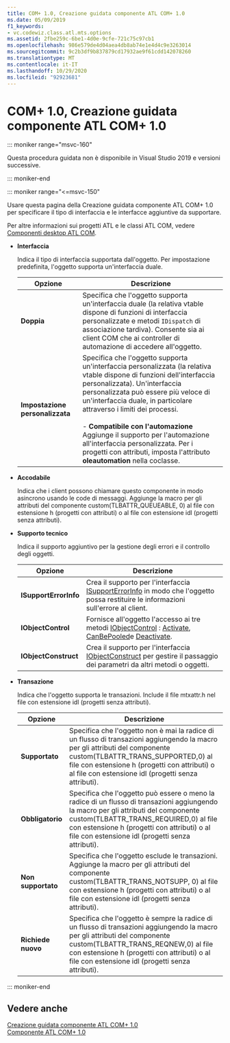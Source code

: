 ```yaml
---
title: COM+ 1.0, Creazione guidata componente ATL COM+ 1.0
ms.date: 05/09/2019
f1_keywords:
- vc.codewiz.class.atl.mts.options
ms.assetid: 2fbe259c-6be1-4d0e-9cfe-721c75c97cb1
ms.openlocfilehash: 986e579de4d04aea4db8ab74e1e4d4c9e3263014
ms.sourcegitcommit: 9c2b3df9b837879cd17932ae9f61cdd142078260
ms.translationtype: MT
ms.contentlocale: it-IT
ms.lasthandoff: 10/29/2020
ms.locfileid: "92923681"
---
```

# <a name="com-10-atl-com-10-component-wizard"></a>COM+ 1.0, Creazione guidata componente ATL COM+ 1.0

::: moniker range="msvc-160"

Questa procedura guidata non è disponibile in Visual Studio 2019 e versioni successive.

::: moniker-end

::: moniker range="<=msvc-150"

Usare questa pagina della Creazione guidata componente ATL COM+ 1.0 per specificare il tipo di interfaccia e le interfacce aggiuntive da supportare.

Per altre informazioni sui progetti ATL e le classi ATL COM, vedere [Componenti desktop ATL COM](../../atl/atl-com-desktop-components.md).

- **Interfaccia**

   Indica il tipo di interfaccia supportata dall'oggetto. Per impostazione predefinita, l'oggetto supporta un'interfaccia duale.

   |Opzione|Descrizione|
   |------------|-----------------|
   |**Doppia**|Specifica che l'oggetto supporta un'interfaccia duale (la relativa vtable dispone di funzioni di interfaccia personalizzate e metodi `IDispatch` di associazione tardiva). Consente sia ai client COM che ai controller di automazione di accedere all'oggetto.|
   |**Impostazione personalizzata**|Specifica che l'oggetto supporta un'interfaccia personalizzata (la relativa vtable dispone di funzioni dell'interfaccia personalizzata). Un'interfaccia personalizzata può essere più veloce di un'interfaccia duale, in particolare attraverso i limiti dei processi.<br /><br /> - **Compatibile con l'automazione** Aggiunge il supporto per l'automazione all'interfaccia personalizzata. Per i progetti con attributi, imposta l'attributo **oleautomation** nella coclasse.|

- **Accodabile**

   Indica che i client possono chiamare questo componente in modo asincrono usando le code di messaggi. Aggiunge la macro per gli attributi del componente custom(TLBATTR_QUEUEABLE, 0) al file con estensione h (progetti con attributi) o al file con estensione idl (progetti senza attributi).

- **Supporto tecnico**

   Indica il supporto aggiuntivo per la gestione degli errori e il controllo degli oggetti.

   |Opzione|Descrizione|
   |------------|-----------------|
   |**ISupportErrorInfo**|Crea il supporto per l'interfaccia [ISupportErrorInfo](../../atl/reference/isupporterrorinfoimpl-class.md) in modo che l'oggetto possa restituire le informazioni sull'errore al client.|
   |**IObjectControl**|Fornisce all'oggetto l'accesso ai tre metodi [IObjectControl](/windows/win32/api/comsvcs/nn-comsvcs-iobjectcontrol) : [Activate](/windows/win32/api/comsvcs/nf-comsvcs-iobjectcontrol-activate), [CanBePooled](/windows/win32/api/comsvcs/nf-comsvcs-iobjectcontrol-canbepooled)e [Deactivate](/windows/win32/api/comsvcs/nf-comsvcs-iobjectcontrol-deactivate).|
   |**IObjectConstruct**|Crea il supporto per l'interfaccia [IObjectConstruct](/windows/win32/api/comsvcs/nn-comsvcs-iobjectconstruct) per gestire il passaggio dei parametri da altri metodi o oggetti.|

- **Transazione**

   Indica che l'oggetto supporta le transazioni. Include il file mtxattr.h nel file con estensione idl (progetti senza attributi).

   |Opzione|Descrizione|
   |------------|-----------------|
   |**Supportato**|Specifica che l'oggetto non è mai la radice di un flusso di transazioni aggiungendo la macro per gli attributi del componente custom(TLBATTR_TRANS_SUPPORTED,0) al file con estensione h (progetti con attributi) o al file con estensione idl (progetti senza attributi).|
   |**Obbligatorio**|Specifica che l'oggetto può essere o meno la radice di un flusso di transazioni aggiungendo la macro per gli attributi del componente custom(TLBATTR_TRANS_REQUIRED,0) al file con estensione h (progetti con attributi) o al file con estensione idl (progetti senza attributi).|
   |**Non supportato**|Specifica che l'oggetto esclude le transazioni. Aggiunge la macro per gli attributi del componente custom(TLBATTR_TRANS_NOTSUPP, 0) al file con estensione h (progetti con attributi) o al file con estensione idl (progetti senza attributi).|
   |**Richiede nuovo**|Specifica che l'oggetto è sempre la radice di un flusso di transazioni aggiungendo la macro per gli attributi del componente custom(TLBATTR_TRANS_REQNEW,0) al file con estensione h (progetti con attributi) o al file con estensione idl (progetti senza attributi).|

::: moniker-end

## <a name="see-also"></a>Vedere anche

[Creazione guidata componente ATL COM+ 1.0](../../atl/reference/atl-com-plus-1-0-component-wizard.md)<br/>
[Componente ATL COM+ 1.0](../../atl/reference/adding-an-atl-com-plus-1-0-component.md)

